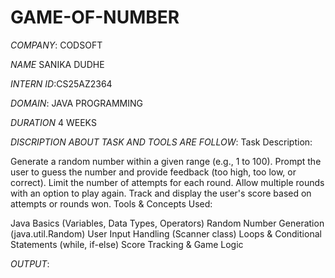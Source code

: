# GAME-OF-NUMBER
*COMPANY*: CODSOFT

*NAME* SANIKA DUDHE

*INTERN ID*:CS25AZ2364

*DOMAIN*: JAVA PROGRAMMING

*DURATION* 4 WEEKS

*DISCRIPTION ABOUT TASK AND TOOLS ARE FOLLOW*:
Task Description:

Generate a random number within a given range (e.g., 1 to 100).
Prompt the user to guess the number and provide feedback (too high, too low, or correct).
Limit the number of attempts for each round.
Allow multiple rounds with an option to play again.
Track and display the user's score based on attempts or rounds won.
Tools & Concepts Used:

Java Basics (Variables, Data Types, Operators)
Random Number Generation (java.util.Random)
User Input Handling (Scanner class)
Loops & Conditional Statements (while, if-else)
Score Tracking & Game Logic

*OUTPUT*:
